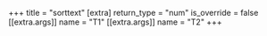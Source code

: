 +++
title = "sorttext"
[extra]
return_type = "num"
is_override = false
[[extra.args]]
name = "T1"
[[extra.args]]
name = "T2"
+++
